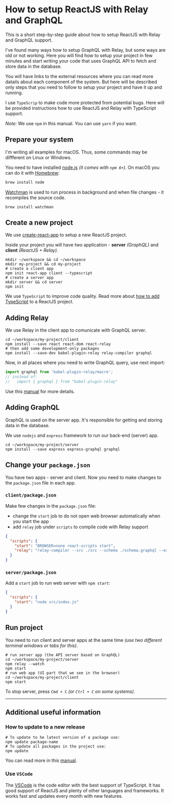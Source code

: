 # How to setup ReactJS with Relay and GraphQL

This is a short step-by-step guide about how to setup ReactJS with Relay and GraphQL support.

I've found many ways how to setup GraphQL with Relay, but some ways are old or not working.
Here you will find how to setup your project in few minutes and start writing your code that uses GraphQL API to fetch and store data in the database.

You will have links to the external resources where you can read more datails about each component of the system. But here will be described only steps that you need to follow to setup your project and have it up and running.

I use `TypeScrip` to make code more protected from potential bugs. Here will be provided instructions how to use ReactJS and Relay with TypeScript support.

*Note:* We use `npm` in this manual. You can use `yarn` if you want.

## Prepare your system

I'm writing all examples for macOS. Thus, some commands may be diffferent on Linux or Windows.

You need to have installed [node.js](https://nodejs.org) _(it comes with `npm 6+`)_. On macOS you can do it with [Homebrew](https://brew.sh):
```sh
brew install node
```

[Watchman](https://facebook.github.io/watchman/) is used to run process in background and when file changes - it recompiles the source code.

```shell
brew install watchman
```

## Create a new project

We use [create-react-app](https://github.com/facebook/create-react-app) to setup a new ReactJS project.

Inside your project you will have two application - **server** _(GraphQL)_ and **client** _(ReactJS + Relay)_.

```shell
mkdir ~/workspace && cd ~/workspace
mkdir my-project && cd my-project
# create a client app
npm init react-app client --typescript
# create a server app
mkdir server && cd server
npm init
```

We use `TypeScript` to improve code quality. Read more about [how to add TypeScript](https://facebook.github.io/create-react-app/docs/adding-typescript) to a ReactJS project.

## Adding Relay

We use Relay in the client app to comunicate with GraphQL server.

```shell
cd ~/workspace/my-project/client
npm install --save react react-dom react-relay
# then add some development-only packages
npm install --save-dev babel-plugin-relay relay-compiler graphql
```

Now, in all places where you need to write GraphQL query, use next import:
```js
import graphql from 'babel-plugin-relay/macro';
// instead of:
//   import { graphql } from "babel-plugin-relay"
```

Use this [manual](https://facebook.github.io/create-react-app/docs/adding-relay) for more details.

## Adding GraphQL

GraphQL is used on the server app. It's responsible for getting and storing data in the database.

We use `nodejs` and `express` framework to run our back-end (server) app.

```shell
cd ~/workspace/my-project/server
npm install --save express express-graphql graphql
```

## Change your `package.json`

You have two apps - server and client. Now you need to make changes to the `package.json` file in each app.

### `client/package.json`

Make few changes in the `package.json` file:
- change the `start` job to do not open web browser automatically when you start the app
- add `relay` job under `scripts` to compile code with Relay support

```json
{
  "scripts": {
    "start": "BROWSER=none react-scripts start",
    "relay": "relay-compiler --src ./src --schema ./schema.graphql --extensions js jsx"
  }
}
```

### `server/package.json`

Add a `start` job to run web server with `npm start`:

```json
{
  "scripts": {
    "start": "node src/index.js"
  }
}
```

## Run project

You need to run client and server apps at the same time _(use two different terminal windows or tabs for this)_.

```shell
# run server app (the API server based on GraphQL)
cd ~/workspace/my-project/server
npm relay --watch
npm start
# run web app (UI part that we see in the browser)
cd ~/workspace/my-project/client
npm start
```

To stop server, press `Cmd + C` _(or `Ctrl + C` on some systems)_.

----

## Additional useful information

### How to update to a new release

```shell
# To update to he latest version of a package use:
npm update package-name
# To update all packages in the project use:
npm update
```

You can read more in this [manual](https://facebook.github.io/create-react-app/docs/installing-a-dependency).

### Use `VSCode`

The [VSCode](https://code.visualstudio.com) is the code editor with the best support of TypeScript. It has good support of ReactJS and plenty of other languages and frameworks. It works fast and updates every month with new features.
